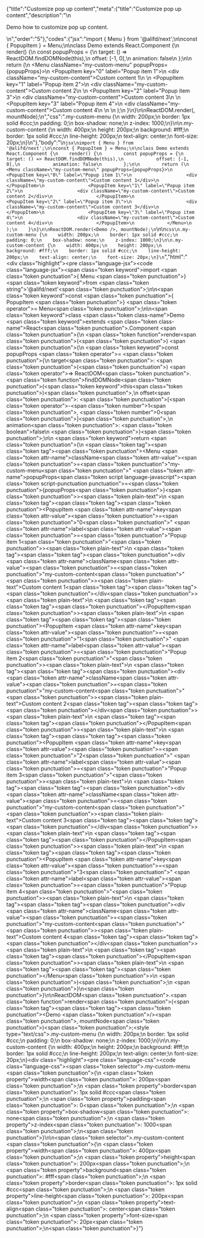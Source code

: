 {"title":"Customize pop up content","meta":{"title":"Customize pop up content","description":"\n<p>Demo how to customize pop up content.</p>\n","order":"5"},"codes":{"jsx":"import { Menu } from '@alifd/next';\n\nconst { PopupItem } = Menu;\n\nclass Demo extends React.Component {\n    render() {\n        const popupProps = {\n            target: () => ReactDOM.findDOMNode(this),\n            offset: [-1, 0],\n            animation: false\n        };\n\n        return (\n            <Menu className=\"my-custom-menu\" popupProps={popupProps}>\n                <PopupItem key=\"0\" label=\"Popup item 1\">\n                    <div className=\"my-custom-content\">Custom content 1</div>\n                </PopupItem>\n                <PopupItem key=\"1\" label=\"Popup item 2\">\n                    <div className=\"my-custom-content\">Custom content 2</div>\n                </PopupItem>\n                <PopupItem key=\"2\" label=\"Popup item 3\">\n                    <div className=\"my-custom-content\">Custom content 3</div>\n                </PopupItem>\n                <PopupItem key=\"3\" label=\"Popup item 4\">\n                    <div className=\"my-custom-content\">Custom content 4</div>\n                </PopupItem>\n            </Menu>\n        );\n    }\n}\n\nReactDOM.render(<Demo />, mountNode);\n","css":".my-custom-menu {\n    width: 200px;\n    border: 1px solid #ccc;\n    padding: 0;\n    box-shadow: none;\n    z-index: 1000;\n}\n\n.my-custom-content {\n    width: 400px;\n    height: 200px;\n    background: #fff;\n    border: 1px solid #ccc;\n    line-height: 200px;\n    text-align: center;\n    font-size: 20px;\n}\n"},"body":"\n````jsx\nimport { Menu } from '@alifd/next';\n\nconst { PopupItem } = Menu;\n\nclass Demo extends React.Component {\n    render() {\n        const popupProps = {\n            target: () => ReactDOM.findDOMNode(this),\n            offset: [-1, 0],\n            animation: false\n        };\n\n        return (\n            <Menu className=\"my-custom-menu\" popupProps={popupProps}>\n                <PopupItem key=\"0\" label=\"Popup item 1\">\n                    <div className=\"my-custom-content\">Custom content 1</div>\n                </PopupItem>\n                <PopupItem key=\"1\" label=\"Popup item 2\">\n                    <div className=\"my-custom-content\">Custom content 2</div>\n                </PopupItem>\n                <PopupItem key=\"2\" label=\"Popup item 3\">\n                    <div className=\"my-custom-content\">Custom content 3</div>\n                </PopupItem>\n                <PopupItem key=\"3\" label=\"Popup item 4\">\n                    <div className=\"my-custom-content\">Custom content 4</div>\n                </PopupItem>\n            </Menu>\n        );\n    }\n}\n\nReactDOM.render(<Demo />, mountNode);\n````\n\n````css\n.my-custom-menu {\n    width: 200px;\n    border: 1px solid #ccc;\n    padding: 0;\n    box-shadow: none;\n    z-index: 1000;\n}\n\n.my-custom-content {\n    width: 400px;\n    height: 200px;\n    background: #fff;\n    border: 1px solid #ccc;\n    line-height: 200px;\n    text-align: center;\n    font-size: 20px;\n}\n````","html":"<script>(function(){\"use strict\";\n\nvar _createClass = function () { function defineProperties(target, props) { for (var i = 0; i < props.length; i++) { var descriptor = props[i]; descriptor.enumerable = descriptor.enumerable || false; descriptor.configurable = true; if (\"value\" in descriptor) descriptor.writable = true; Object.defineProperty(target, descriptor.key, descriptor); } } return function (Constructor, protoProps, staticProps) { if (protoProps) defineProperties(Constructor.prototype, protoProps); if (staticProps) defineProperties(Constructor, staticProps); return Constructor; }; }();\n\nvar _next = require(\"@alifd/next\");\n\nfunction _classCallCheck(instance, Constructor) { if (!(instance instanceof Constructor)) { throw new TypeError(\"Cannot call a class as a function\"); } }\n\nfunction _possibleConstructorReturn(self, call) { if (!self) { throw new ReferenceError(\"this hasn't been initialised - super() hasn't been called\"); } return call && (typeof call === \"object\" || typeof call === \"function\") ? call : self; }\n\nfunction _inherits(subClass, superClass) { if (typeof superClass !== \"function\" && superClass !== null) { throw new TypeError(\"Super expression must either be null or a function, not \" + typeof superClass); } subClass.prototype = Object.create(superClass && superClass.prototype, { constructor: { value: subClass, enumerable: false, writable: true, configurable: true } }); if (superClass) Object.setPrototypeOf ? Object.setPrototypeOf(subClass, superClass) : subClass.__proto__ = superClass; }\n\nvar PopupItem = _next.Menu.PopupItem;\n\nvar Demo = function (_React$Component) {\n    _inherits(Demo, _React$Component);\n\n    function Demo() {\n        _classCallCheck(this, Demo);\n\n        return _possibleConstructorReturn(this, (Demo.__proto__ || Object.getPrototypeOf(Demo)).apply(this, arguments));\n    }\n\n    _createClass(Demo, [{\n        key: \"render\",\n        value: function render() {\n            var _this2 = this;\n\n            var popupProps = {\n                target: function target() {\n                    return ReactDOM.findDOMNode(_this2);\n                },\n                offset: [-1, 0],\n                animation: false\n            };\n\n            return React.createElement(\n                _next.Menu,\n                { className: \"my-custom-menu\", popupProps: popupProps },\n                React.createElement(\n                    PopupItem,\n                    { key: \"0\", label: \"Popup item 1\" },\n                    React.createElement(\n                        \"div\",\n                        { className: \"my-custom-content\" },\n                        \"Custom content 1\"\n                    )\n                ),\n                React.createElement(\n                    PopupItem,\n                    { key: \"1\", label: \"Popup item 2\" },\n                    React.createElement(\n                        \"div\",\n                        { className: \"my-custom-content\" },\n                        \"Custom content 2\"\n                    )\n                ),\n                React.createElement(\n                    PopupItem,\n                    { key: \"2\", label: \"Popup item 3\" },\n                    React.createElement(\n                        \"div\",\n                        { className: \"my-custom-content\" },\n                        \"Custom content 3\"\n                    )\n                ),\n                React.createElement(\n                    PopupItem,\n                    { key: \"3\", label: \"Popup item 4\" },\n                    React.createElement(\n                        \"div\",\n                        { className: \"my-custom-content\" },\n                        \"Custom content 4\"\n                    )\n                )\n            );\n        }\n    }]);\n\n    return Demo;\n}(React.Component);\n\nReactDOM.render(React.createElement(Demo, null), mountNode);})()</script><div class=\"highlight\"><pre class=\"language-jsx\"><code class=\"language-jsx\"><span class=\"token keyword\">import</span> <span class=\"token punctuation\">{</span> Menu <span class=\"token punctuation\">}</span> <span class=\"token keyword\">from</span> <span class=\"token string\">'@alifd/next'</span><span class=\"token punctuation\">;</span>\n\n<span class=\"token keyword\">const</span> <span class=\"token punctuation\">{</span> PopupItem <span class=\"token punctuation\">}</span> <span class=\"token operator\">=</span> Menu<span class=\"token punctuation\">;</span>\n\n<span class=\"token keyword\">class</span> <span class=\"token class-name\">Demo</span> <span class=\"token keyword\">extends</span> <span class=\"token class-name\">React<span class=\"token punctuation\">.</span>Component</span> <span class=\"token punctuation\">{</span>\n    <span class=\"token function\">render</span><span class=\"token punctuation\">(</span><span class=\"token punctuation\">)</span> <span class=\"token punctuation\">{</span>\n        <span class=\"token keyword\">const</span> popupProps <span class=\"token operator\">=</span> <span class=\"token punctuation\">{</span>\n            target<span class=\"token punctuation\">:</span> <span class=\"token punctuation\">(</span><span class=\"token punctuation\">)</span> <span class=\"token operator\">=></span> ReactDOM<span class=\"token punctuation\">.</span><span class=\"token function\">findDOMNode</span><span class=\"token punctuation\">(</span><span class=\"token keyword\">this</span><span class=\"token punctuation\">)</span><span class=\"token punctuation\">,</span>\n            offset<span class=\"token punctuation\">:</span> <span class=\"token punctuation\">[</span><span class=\"token operator\">-</span><span class=\"token number\">1</span><span class=\"token punctuation\">,</span> <span class=\"token number\">0</span><span class=\"token punctuation\">]</span><span class=\"token punctuation\">,</span>\n            animation<span class=\"token punctuation\">:</span> <span class=\"token boolean\">false</span>\n        <span class=\"token punctuation\">}</span><span class=\"token punctuation\">;</span>\n\n        <span class=\"token keyword\">return</span> <span class=\"token punctuation\">(</span>\n            <span class=\"token tag\"><span class=\"token tag\"><span class=\"token punctuation\">&lt;</span>Menu</span> <span class=\"token attr-name\">className</span><span class=\"token attr-value\"><span class=\"token punctuation\">=</span><span class=\"token punctuation\">\"</span>my-custom-menu<span class=\"token punctuation\">\"</span></span> <span class=\"token attr-name\">popupProps</span><span class=\"token script language-javascript\"><span class=\"token script-punctuation punctuation\">=</span><span class=\"token punctuation\">{</span>popupProps<span class=\"token punctuation\">}</span></span><span class=\"token punctuation\">></span></span><span class=\"token plain-text\">\n                </span><span class=\"token tag\"><span class=\"token tag\"><span class=\"token punctuation\">&lt;</span>PopupItem</span> <span class=\"token attr-name\">key</span><span class=\"token attr-value\"><span class=\"token punctuation\">=</span><span class=\"token punctuation\">\"</span>0<span class=\"token punctuation\">\"</span></span> <span class=\"token attr-name\">label</span><span class=\"token attr-value\"><span class=\"token punctuation\">=</span><span class=\"token punctuation\">\"</span>Popup item 1<span class=\"token punctuation\">\"</span></span><span class=\"token punctuation\">></span></span><span class=\"token plain-text\">\n                    </span><span class=\"token tag\"><span class=\"token tag\"><span class=\"token punctuation\">&lt;</span>div</span> <span class=\"token attr-name\">className</span><span class=\"token attr-value\"><span class=\"token punctuation\">=</span><span class=\"token punctuation\">\"</span>my-custom-content<span class=\"token punctuation\">\"</span></span><span class=\"token punctuation\">></span></span><span class=\"token plain-text\">Custom content 1</span><span class=\"token tag\"><span class=\"token tag\"><span class=\"token punctuation\">&lt;/</span>div</span><span class=\"token punctuation\">></span></span><span class=\"token plain-text\">\n                </span><span class=\"token tag\"><span class=\"token tag\"><span class=\"token punctuation\">&lt;/</span>PopupItem</span><span class=\"token punctuation\">></span></span><span class=\"token plain-text\">\n                </span><span class=\"token tag\"><span class=\"token tag\"><span class=\"token punctuation\">&lt;</span>PopupItem</span> <span class=\"token attr-name\">key</span><span class=\"token attr-value\"><span class=\"token punctuation\">=</span><span class=\"token punctuation\">\"</span>1<span class=\"token punctuation\">\"</span></span> <span class=\"token attr-name\">label</span><span class=\"token attr-value\"><span class=\"token punctuation\">=</span><span class=\"token punctuation\">\"</span>Popup item 2<span class=\"token punctuation\">\"</span></span><span class=\"token punctuation\">></span></span><span class=\"token plain-text\">\n                    </span><span class=\"token tag\"><span class=\"token tag\"><span class=\"token punctuation\">&lt;</span>div</span> <span class=\"token attr-name\">className</span><span class=\"token attr-value\"><span class=\"token punctuation\">=</span><span class=\"token punctuation\">\"</span>my-custom-content<span class=\"token punctuation\">\"</span></span><span class=\"token punctuation\">></span></span><span class=\"token plain-text\">Custom content 2</span><span class=\"token tag\"><span class=\"token tag\"><span class=\"token punctuation\">&lt;/</span>div</span><span class=\"token punctuation\">></span></span><span class=\"token plain-text\">\n                </span><span class=\"token tag\"><span class=\"token tag\"><span class=\"token punctuation\">&lt;/</span>PopupItem</span><span class=\"token punctuation\">></span></span><span class=\"token plain-text\">\n                </span><span class=\"token tag\"><span class=\"token tag\"><span class=\"token punctuation\">&lt;</span>PopupItem</span> <span class=\"token attr-name\">key</span><span class=\"token attr-value\"><span class=\"token punctuation\">=</span><span class=\"token punctuation\">\"</span>2<span class=\"token punctuation\">\"</span></span> <span class=\"token attr-name\">label</span><span class=\"token attr-value\"><span class=\"token punctuation\">=</span><span class=\"token punctuation\">\"</span>Popup item 3<span class=\"token punctuation\">\"</span></span><span class=\"token punctuation\">></span></span><span class=\"token plain-text\">\n                    </span><span class=\"token tag\"><span class=\"token tag\"><span class=\"token punctuation\">&lt;</span>div</span> <span class=\"token attr-name\">className</span><span class=\"token attr-value\"><span class=\"token punctuation\">=</span><span class=\"token punctuation\">\"</span>my-custom-content<span class=\"token punctuation\">\"</span></span><span class=\"token punctuation\">></span></span><span class=\"token plain-text\">Custom content 3</span><span class=\"token tag\"><span class=\"token tag\"><span class=\"token punctuation\">&lt;/</span>div</span><span class=\"token punctuation\">></span></span><span class=\"token plain-text\">\n                </span><span class=\"token tag\"><span class=\"token tag\"><span class=\"token punctuation\">&lt;/</span>PopupItem</span><span class=\"token punctuation\">></span></span><span class=\"token plain-text\">\n                </span><span class=\"token tag\"><span class=\"token tag\"><span class=\"token punctuation\">&lt;</span>PopupItem</span> <span class=\"token attr-name\">key</span><span class=\"token attr-value\"><span class=\"token punctuation\">=</span><span class=\"token punctuation\">\"</span>3<span class=\"token punctuation\">\"</span></span> <span class=\"token attr-name\">label</span><span class=\"token attr-value\"><span class=\"token punctuation\">=</span><span class=\"token punctuation\">\"</span>Popup item 4<span class=\"token punctuation\">\"</span></span><span class=\"token punctuation\">></span></span><span class=\"token plain-text\">\n                    </span><span class=\"token tag\"><span class=\"token tag\"><span class=\"token punctuation\">&lt;</span>div</span> <span class=\"token attr-name\">className</span><span class=\"token attr-value\"><span class=\"token punctuation\">=</span><span class=\"token punctuation\">\"</span>my-custom-content<span class=\"token punctuation\">\"</span></span><span class=\"token punctuation\">></span></span><span class=\"token plain-text\">Custom content 4</span><span class=\"token tag\"><span class=\"token tag\"><span class=\"token punctuation\">&lt;/</span>div</span><span class=\"token punctuation\">></span></span><span class=\"token plain-text\">\n                </span><span class=\"token tag\"><span class=\"token tag\"><span class=\"token punctuation\">&lt;/</span>PopupItem</span><span class=\"token punctuation\">></span></span><span class=\"token plain-text\">\n            </span><span class=\"token tag\"><span class=\"token tag\"><span class=\"token punctuation\">&lt;/</span>Menu</span><span class=\"token punctuation\">></span></span>\n        <span class=\"token punctuation\">)</span><span class=\"token punctuation\">;</span>\n    <span class=\"token punctuation\">}</span>\n<span class=\"token punctuation\">}</span>\n\nReactDOM<span class=\"token punctuation\">.</span><span class=\"token function\">render</span><span class=\"token punctuation\">(</span><span class=\"token tag\"><span class=\"token tag\"><span class=\"token punctuation\">&lt;</span>Demo</span> <span class=\"token punctuation\">/></span></span><span class=\"token punctuation\">,</span> mountNode<span class=\"token punctuation\">)</span><span class=\"token punctuation\">;</span></code></pre></div><style type=\"text/css\">.my-custom-menu {\n    width: 200px;\n    border: 1px solid #ccc;\n    padding: 0;\n    box-shadow: none;\n    z-index: 1000;\n}\n\n.my-custom-content {\n    width: 400px;\n    height: 200px;\n    background: #fff;\n    border: 1px solid #ccc;\n    line-height: 200px;\n    text-align: center;\n    font-size: 20px;\n}</style><div class=\"highlight\"><pre class=\"language-css\"><code class=\"language-css\"><span class=\"token selector\">.my-custom-menu</span> <span class=\"token punctuation\">{</span>\n    <span class=\"token property\">width</span><span class=\"token punctuation\">:</span> 200px<span class=\"token punctuation\">;</span>\n    <span class=\"token property\">border</span><span class=\"token punctuation\">:</span> 1px solid #ccc<span class=\"token punctuation\">;</span>\n    <span class=\"token property\">padding</span><span class=\"token punctuation\">:</span> 0<span class=\"token punctuation\">;</span>\n    <span class=\"token property\">box-shadow</span><span class=\"token punctuation\">:</span> none<span class=\"token punctuation\">;</span>\n    <span class=\"token property\">z-index</span><span class=\"token punctuation\">:</span> 1000<span class=\"token punctuation\">;</span>\n<span class=\"token punctuation\">}</span>\n\n<span class=\"token selector\">.my-custom-content</span> <span class=\"token punctuation\">{</span>\n    <span class=\"token property\">width</span><span class=\"token punctuation\">:</span> 400px<span class=\"token punctuation\">;</span>\n    <span class=\"token property\">height</span><span class=\"token punctuation\">:</span> 200px<span class=\"token punctuation\">;</span>\n    <span class=\"token property\">background</span><span class=\"token punctuation\">:</span> #fff<span class=\"token punctuation\">;</span>\n    <span class=\"token property\">border</span><span class=\"token punctuation\">:</span> 1px solid #ccc<span class=\"token punctuation\">;</span>\n    <span class=\"token property\">line-height</span><span class=\"token punctuation\">:</span> 200px<span class=\"token punctuation\">;</span>\n    <span class=\"token property\">text-align</span><span class=\"token punctuation\">:</span> center<span class=\"token punctuation\">;</span>\n    <span class=\"token property\">font-size</span><span class=\"token punctuation\">:</span> 20px<span class=\"token punctuation\">;</span>\n<span class=\"token punctuation\">}</span></code></pre></div>"}